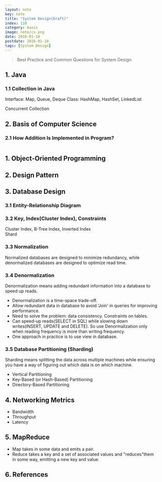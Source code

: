 ```yaml
---
layout: note
key: note
title: "System Design(Draft)"
index: 110
category: basis
image: note/cs.png
date: 2016-01-10
postdate: 2016-01-10
tags: [System Design]
---
```


> Best Practice and Common Questions for System Design.

## 1. Java
### 1.1 Collection in Java
Interface: Map, Queue, Deque
Class: HashMap, HashSet, LinkedList

Concurrent Collection

## 2. Basis of Computer Science
### 2.1 How Addition Is Implemented in Program?
```java

```
## 1. Object-Oriented Programming

## 2. Design Pattern

## 3. Database Design
### 3.1 Entity-Relationship Diagram
### 3.2 Key, Index(Cluster Index), Constraints
Cluster Index, B-Tree Index, Inverted Index  
Shard

### 3.3 Normalization
Normalized databases are designed to minimize redundancy, while denormalized databases are designed
to optimize read time.
### 3.4 Denormalization
Denormalization means adding redundant information into a database to speed up reads.
* Denormalization is a time-space trade-off.
* Allow redundant data in database to avoid 'Join' in queries for improving performance.
* Need to solve the problem: data consistency. Constraints on tables.
* Can speed-up reads(SELECT in SQL) while slowing down writes(INSERT, UPDATE and DELETE). So use Denormalization only when reading frequency is more than writing frequency.
* One approach in practice is to use view in database.

### 3.5 Database Partitioning (Sharding)
Sharding means splitting the data across multiple machines while ensuring you have a way of figuring out
which data is on which machine.
* Vertical Partitioning
* Key-Based (or Hash-Based) Partitioning
* Directory-Based Partitioning

## 4. Networking Metrics
* Bandwidth
* Throughput
* Latency

## 5. MapReduce
* Map takes in some data and emits a <key J value> pair.
* Reduce takes a key and a set of associated values and "reduces"them in some way, emitting a new key and value.

## 6. References
